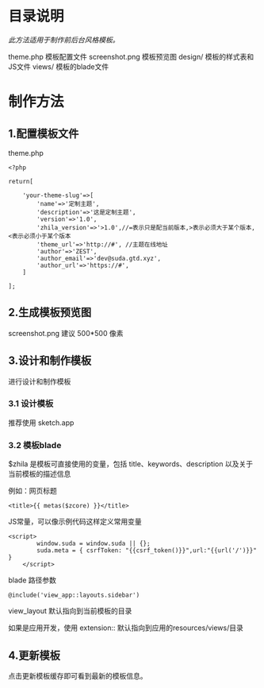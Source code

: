# 目录说明
*此方法适用于制作前后台风格模板。*


theme.php 模板配置文件
screenshot.png 模板预览图
design/ 模板的样式表和JS文件
views/ 模板的blade文件

# 制作方法
## 1.配置模板文件
theme.php

```
<?php

return[
    
    'your-theme-slug'=>[
        'name'=>'定制主题',
        'description'=>'这是定制主题',
        'version'=>'1.0',
        'zhila_version'=>'>1.0',//=表示只是配当前版本,>表示必须大于某个版本,<表示必须小于某个版本
        'theme_url'=>'http://#', //主题在线地址
        'author'=>'ZEST',
        'author_email'=>'dev@suda.gtd.xyz',
        'author_url'=>'https://#',
    ]
    
];

```

## 2.生成模板预览图

screenshot.png 建议 500*500 像素

## 3.设计和制作模板

进行设计和制作模板

### 3.1 设计模板

推荐使用 sketch.app

### 3.2 模板blade

$zhila 是模板可直接使用的变量，包括 title、keywords、description 以及关于当前模板的描述信息

例如：网页标题

```
<title>{{ metas($zcore) }}</title>
```

JS常量，可以像示例代码这样定义常用变量

```
<script>
        window.suda = window.suda || {};
        suda.meta = { csrfToken: "{{csrf_token()}}",url:"{{url('/')}}" }
    </script>

```

blade 路径参数

```
@include('view_app::layouts.sidebar')
```
view_layout 默认指向到当前模板的目录

如果是应用开发，使用 extension:: 默认指向到应用的resources/views/目录


## 4.更新模板

点击更新模板缓存即可看到最新的模板信息。


